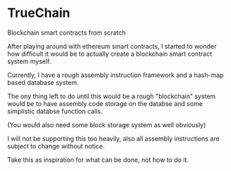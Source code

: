 # TrueChain
Blockchain smart contracts from scratch

After playing around with ethereum smart contracts, I started to wonder how difficult it would be to actually create a blockchain smart contract system myself.

Currently, I have a rough assembly instruction framework and a hash-map based database system.

The ony thing left to do until this would be a rough "blockchain" system would be to have assembly code storage on the databse and some simplistic databse function calls.

(You would also need some block storage system as well obviously)

I will not be supporting this too heavily, also all assembly instructions are subject to change without notice.

Take this as inspiration for what can be done, not how to do it.
